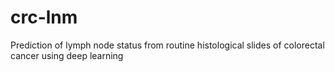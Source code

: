 # crc-lnm
Prediction of lymph node status from routine histological slides of colorectal cancer using deep learning
